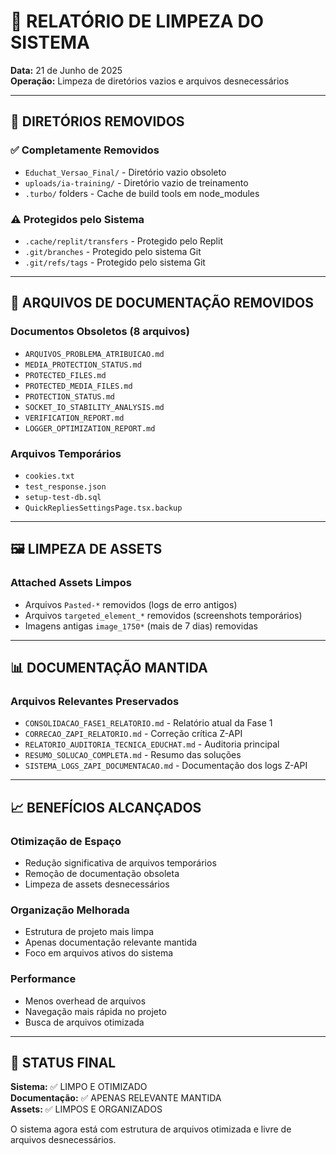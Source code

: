 # 🧹 RELATÓRIO DE LIMPEZA DO SISTEMA

**Data:** 21 de Junho de 2025  
**Operação:** Limpeza de diretórios vazios e arquivos desnecessários  

---

## 📁 DIRETÓRIOS REMOVIDOS

### ✅ Completamente Removidos
- `Educhat_Versao_Final/` - Diretório vazio obsoleto
- `uploads/ia-training/` - Diretório vazio de treinamento
- `.turbo/` folders - Cache de build tools em node_modules

### ⚠️ Protegidos pelo Sistema
- `.cache/replit/transfers` - Protegido pelo Replit
- `.git/branches` - Protegido pelo sistema Git
- `.git/refs/tags` - Protegido pelo sistema Git

---

## 📄 ARQUIVOS DE DOCUMENTAÇÃO REMOVIDOS

### Documentos Obsoletos (8 arquivos)
- `ARQUIVOS_PROBLEMA_ATRIBUICAO.md`
- `MEDIA_PROTECTION_STATUS.md`
- `PROTECTED_FILES.md`
- `PROTECTED_MEDIA_FILES.md`
- `PROTECTION_STATUS.md`
- `SOCKET_IO_STABILITY_ANALYSIS.md`
- `VERIFICATION_REPORT.md`
- `LOGGER_OPTIMIZATION_REPORT.md`

### Arquivos Temporários
- `cookies.txt`
- `test_response.json`
- `setup-test-db.sql`
- `QuickRepliesSettingsPage.tsx.backup`

---

## 🖼️ LIMPEZA DE ASSETS

### Attached Assets Limpos
- Arquivos `Pasted-*` removidos (logs de erro antigos)
- Arquivos `targeted_element_*` removidos (screenshots temporários)
- Imagens antigas `image_1750*` (mais de 7 dias) removidas

---

## 📊 DOCUMENTAÇÃO MANTIDA

### Arquivos Relevantes Preservados
- `CONSOLIDACAO_FASE1_RELATORIO.md` - Relatório atual da Fase 1
- `CORRECAO_ZAPI_RELATORIO.md` - Correção crítica Z-API
- `RELATORIO_AUDITORIA_TECNICA_EDUCHAT.md` - Auditoria principal
- `RESUMO_SOLUCAO_COMPLETA.md` - Resumo das soluções
- `SISTEMA_LOGS_ZAPI_DOCUMENTACAO.md` - Documentação dos logs Z-API

---

## 📈 BENEFÍCIOS ALCANÇADOS

### Otimização de Espaço
- Redução significativa de arquivos temporários
- Remoção de documentação obsoleta
- Limpeza de assets desnecessários

### Organização Melhorada
- Estrutura de projeto mais limpa
- Apenas documentação relevante mantida
- Foco em arquivos ativos do sistema

### Performance
- Menos overhead de arquivos
- Navegação mais rápida no projeto
- Busca de arquivos otimizada

---

## 🎯 STATUS FINAL

**Sistema:** ✅ LIMPO E OTIMIZADO  
**Documentação:** ✅ APENAS RELEVANTE MANTIDA  
**Assets:** ✅ LIMPOS E ORGANIZADOS  

O sistema agora está com estrutura de arquivos otimizada e livre de arquivos desnecessários.